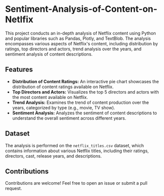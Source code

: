 # Sentiment-Analysis-of-Content-on-Netlfix
This project conducts an in-depth analysis of Netflix content using Python and popular libraries such as Pandas, Plotly, and TextBlob. The analysis encompasses various aspects of Netflix's content, including distribution by ratings, top directors and actors, trend analysis over the years, and sentiment analysis of content descriptions.

## Features

- **Distribution of Content Ratings:** An interactive pie chart showcases the distribution of content ratings available on Netflix.
- **Top Directors and Actors:** Visualizes the top 5 directors and actors with the most content available on Netflix.
- **Trend Analysis:** Examines the trend of content production over the years, categorized by type (e.g., movie, TV show).
- **Sentiment Analysis:** Analyzes the sentiment of content descriptions to understand the overall sentiment across different years.

## Dataset

The analysis is performed on the `netflix_titles.csv` dataset, which contains information about various Netflix titles, including their ratings, directors, cast, release years, and descriptions.

## Contributions

Contributions are welcome! Feel free to open an issue or submit a pull request.
